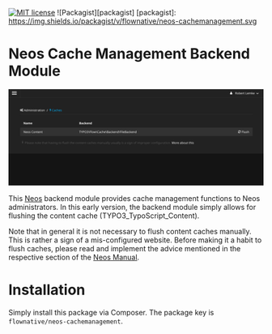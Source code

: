 [![MIT license](http://img.shields.io/badge/license-MIT-brightgreen.svg)](http://opensource.org/licenses/MIT)
![Packagist][packagist]
[packagist]: https://img.shields.io/packagist/v/flownative/neos-cachemanagement.svg

# Neos Cache Management Backend Module

![Screenshot of the Cache Management Module](Documentation/BackendScreenshot.png)

This [Neos](https://www.neos.io) backend module provides cache management functions to Neos administrators. In this
early version, the backend module simply allows for flushing the content cache (TYPO3_TypoScript_Content).

Note that in general it is not necessary to flush content caches manually. This is rather a sign of a mis-configured
website. Before making it a habit to flush caches, please read and implement the advice mentioned in the respective
section of the [Neos Manual](http://neos.readthedocs.org/en/stable/CreatingASite/ContentCache.html).

# Installation

Simply install this package via Composer. The package key is `flownative/neos-cachemanagement`.
